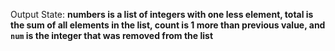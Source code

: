Output State: **numbers is a list of integers with one less element, total is the sum of all elements in the list, count is 1 more than previous value, and `num` is the integer that was removed from the list**